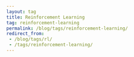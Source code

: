```yaml
---
layout: tag
title: Reinforcement Learning
tag: reinforcement-learning
permalink: /blog/tags/reinforcement-learning/
redirect_from:
 - /blog/tags/rl/
 - /tags/reinforcement-learning/
---
```

